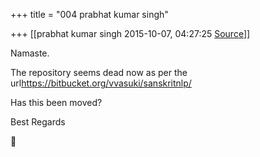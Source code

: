 +++
title = "004 prabhat kumar singh"

+++
[[prabhat kumar singh	2015-10-07, 04:27:25 [Source](https://groups.google.com/g/samskrita/c/r7-8msLu00c)]]



Namaste.

  

The repository seems dead now as per the url<https://bitbucket.org/vvasuki/sanskritnlp/>

  

Has this been moved?

  

Best Regards



